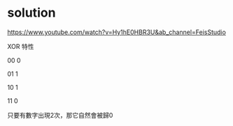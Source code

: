 # solution

https://www.youtube.com/watch?v=Hy1hE0HBR3U&ab_channel=FeisStudio

XOR 特性

00 0

01 1

10 1

11 0

只要有數字出現2次，那它自然會被歸0